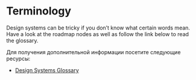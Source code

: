 # Terminology

Design systems can be tricky if you don’t know what certain words mean. Have a look at the roadmap nodes as well as follow the link below to read the glossary.

Для получения дополнительной информации посетите следующие ресурсы:

- [Design Systems Glossary](https://web.archive.org/web/20220620075140/https://superfriendly.com/design-systems/glossary/)
